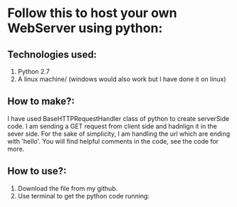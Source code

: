 # Follow this to host your own WebServer using python:

## Technologies used:
1. Python 2.7
2. A linux machine/ (windows would also work but I have done it on linux)

## How to make?:
I have used BaseHTTPRequestHandler class of python to create serverSide code.
I am sending a GET request from client side and hadnlign it in the sever side.
For the sake of simplicity, I am handling the url which are ending with 'hello'.
You will find helpful comments in the code, see the code for more.

## How to use?:
1. Download the file from my github.
2. Use terminal to get the python code running:
            
